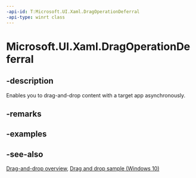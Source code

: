 ```yaml
---
-api-id: T:Microsoft.UI.Xaml.DragOperationDeferral
-api-type: winrt class
---
```


<!-- Class syntax.
public class DragOperationDeferral : Microsoft.UI.Xaml.IDragOperationDeferral
-->

# Microsoft.UI.Xaml.DragOperationDeferral

## -description

Enables you to drag-and-drop content with a target app asynchronously.

## -remarks

## -examples

## -see-also

[Drag-and-drop overview](/windows/apps/design/input/drag-and-drop), [Drag and drop sample (Windows 10)](https://github.com/Microsoft/Windows-universal-samples/tree/master/Samples/XamlDragAndDrop)

